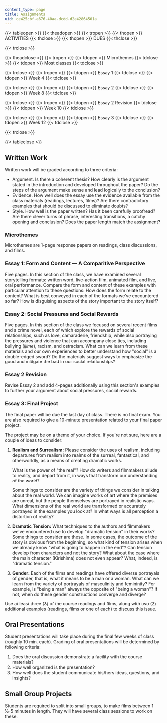 ```yaml
---
content_type: page
title: Assignments
uid: ce425cbf-a676-40aa-dcdd-d2e42864501a
---
```


{{< tableopen >}}
{{< theadopen >}}
{{< tropen >}}
{{< thopen >}}
ACTIVITIES
{{< thclose >}}
{{< thopen >}}
DUES
{{< thclose >}}

{{< trclose >}}

{{< theadclose >}}
{{< tropen >}}
{{< tdopen >}}
Microthemes
{{< tdclose >}}
{{< tdopen >}}
Most classes
{{< tdclose >}}

{{< trclose >}}
{{< tropen >}}
{{< tdopen >}}
Essay 1
{{< tdclose >}}
{{< tdopen >}}
Week 4
{{< tdclose >}}

{{< trclose >}}
{{< tropen >}}
{{< tdopen >}}
Essay 2
{{< tdclose >}}
{{< tdopen >}}
Week 8
{{< tdclose >}}

{{< trclose >}}
{{< tropen >}}
{{< tdopen >}}
Essay 2 Revision
{{< tdclose >}}
{{< tdopen >}}
Week 10
{{< tdclose >}}

{{< trclose >}}
{{< tropen >}}
{{< tdopen >}}
Essay 3
{{< tdclose >}}
{{< tdopen >}}
Week 12
{{< tdclose >}}

{{< trclose >}}

{{< tableclose >}}

Written Work
------------

Written work will be graded according to three criteria:

*   Argument. Is there a coherent thesis? How clearly is the argument stated in the introduction and developed throughout the paper? Do the steps of the argument make sense and lead logically to the conclusion?
*   Evidence. How well does the essay use the evidence available from the class materials (readings, lectures, films)? Are there contradictory examples that should be discussed to eliminate doubts?
*   Style. How well is the paper written? Has it been carefully proofread? Are there clever turns of phrase, interesting transitions, a catchy opening and conclusion? Does the paper length match the assignment?

### Microthemes

Microthemes are 1-page response papers on readings, class discussions, and films.

### Essay 1: Form and Content — A Comparitive Perspective

Five pages. In this section of the class, we have examined several storytelling formats: written word, live-action film, animated film, and live, oral performance. Compare the form and content of these examples with particular attention to these questions: How does the form relate to the content? What is best conveyed in each of the formats we’ve encountered so far? How is disguising aspects of the story important to the story itself?

### Essay 2: Social Pressures and Social Rewards

Five pages. In this section of the class we focused on several recent films and a crime novel, each of which explore the rewards of social relationships, such as love, camaraderie, friendship, while also portraying the pressures and violence that can accompany close ties, including bullying (_ijime_), racism, and ostracism. What can we learn from these materials and our own experiences to better understand how "social" is a double-edged sword? Do the materials suggest ways to emphasize the good and mitigate the bad in our social relationships?

### Essay 2 Revision

Revise Essay 2 and add 4-pages additionally using this section's examples to further your argument about social pressures, social rewards.

### Essay 3: Final Project

The final paper will be due the last day of class. There is no final exam. You are also required to give a 10-minute presentation related to your final paper project.

The project may be on a theme of your choice. If you're not sure, here are a couple of ideas to consider:

1.  **Realism and Surrealism:** Please consider the uses of realism, including departures from realism into realms of the surreal, fantastical, and otherworldly, as a means of creating dramatic works.
    
    What is the power of "the real"? How do writers and filmmakers allude to reality, and depart from it, in ways that transform our understanding of the world?
    
    Some things to consider are the variety of things we consider in talking about the real world. We can imagine works of art where the premises are unreal, but the people themselves are portrayed in realistic ways. What dimensions of the real world are transformed or accurately portrayed in the examples you look at? In what ways is all perception a distortion of reality?
    
2.  **Dramatic Tension:** What techniques to the authors and filmmakers we’ve encountered use to develop "dramatic tension" in their works? Some things to consider are these. In some cases, the outcome of the story is obvious from the beginning, so what kind of tension arises when we already know "what is going to happen in the end"? Can tension develop from characters and not the story? What about the case where the main character (Kirishima) does not even appear? What, indeed, is "dramatic tension."
3.  **Gender:** Each of the films and readings have offered diverse portrayals of gender, that is, what it means to be a man or a woman. What can we learn from the variety of portrayals of masculinity and femininity? For example, is "being a man" always the opposite of "being a woman"? If not, when do these gender constructions converge and diverge?

Use at least three (3) of the course readings and films, along with two (2) additional examples (readings, films or one of each) to discuss this issue.

Oral Presentations
------------------

Student presentations will take place during the final few weeks of class (roughly 10 min. each). Grading of oral presentations will be determined by following criteria:

1.  Does the oral discussion demonstrate a facility with the course materials?
2.  How well organized is the presentation?
3.  How well does the student communicate his/hers ideas, questions, and insights?

Small Group Projects
--------------------

Students are required to split into small groups, to make films between 1 ½-5 minutes in length. They will have several class sessions to work on these.